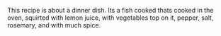 This recipe is about a dinner dish. Its a fish cooked thats cooked in the oven, squirted with lemon juice, with vegetables top on it, pepper, salt, rosemary, and with much spice.